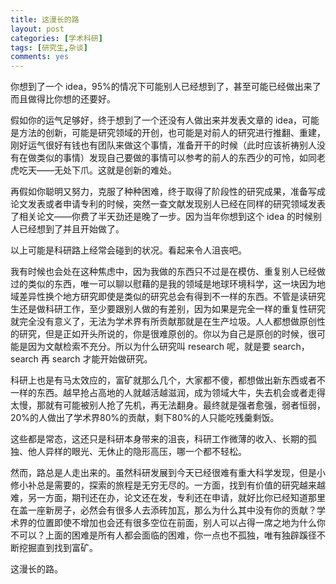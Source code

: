 ```yaml
---
title: 这漫长的路
layout: post
categories: [学术科研]
tags: [研究生,杂谈]
comments: yes
---
```




你想到了一个 idea，95%的情况下可能别人已经想到了，甚至可能已经做出来了而且做得比你想的还要好。 

假如你的运气足够好，终于想到了一个还没有人做出来并发表文章的 idea，可能是方法的创新，可能是研究领域的开创，也可能是对前人的研究进行推翻、重建，刚好运气很好有钱也有团队来做这个事情，准备开干的时候（此时应该祈祷别人没有在做类似的事情）发现自己要做的事情可以参考的前人的东西少的可怜，如同老虎吃天——无处下爪。这就是创新的难处。 

再假如你聪明又努力，克服了种种困难，终于取得了阶段性的研究成果，准备写成论文发表或者申请专利的时候，突然一查文献发现别人已经在同样的研究领域发表了相关论文——你费了半天劲还是晚了一步。因为当年你想到这个 idea 的时候别人已经想到了并且开始做了。 

以上可能是科研路上经常会碰到的状况。看起来令人沮丧吧。 

我有时候也会处在这种焦虑中，因为我做的东西只不过是在模仿、重复别人已经做过的类似的东西，唯一可以聊以慰藉的是我的领域是地球环境科学，这一块因为地域差异性换个地方研究即使是类似的研究总会有得到不一样的东西。不管是读研究生还是做科研工作，至少要跟别人做的有差别，因为如果是完全一样的重复性研究就完全没有意义了，无法为学术界有所贡献那就是在生产垃圾。人人都想做原创性的研究，但是正如开头所说的，你是很难原创的。你以为自己是原创的时候，很可能是因为文献检索不充分。所以为什么研究叫 research 呢，就是要 search，search 再 search 才能开始做研究。 

科研上也是有马太效应的，富矿就那么几个，大家都不傻，都想做出新东西或者不一样的东西。越早抢占高地的人就越活越滋润，成为领域大牛，失去机会或者走得太慢，那就有可能被别人抢了先机，再无法翻身。最终就是强者愈强，弱者恒弱，20%的人做出了学术界80%的贡献，剩下80%的人只能吃残羹剩饭。 

这些都是常态，这还只是科研本身带来的沮丧，科研工作微薄的收入、长期的孤独、他人异样的眼光、无休止的隐形高压，哪一个都不轻松。 

然而，路总是人走出来的。虽然科研发展到今天已经很难有重大科学发现，但是小修小补总是需要的，探索的旅程是无穷无尽的。一方面，找到有价值的研究越来越难，另一方面，期刊还在办，论文还在发，专利还在申请，就好比你已经知道那里在盖一座新房子，必然会有很多人去添砖加瓦，那么为什么其中没有你的贡献？学术界的位置即使不增加也会还有很多空位在前面，别人可以占得一席之地为什么你不可以？上面的困难是所有人都会面临的困难，你一点也不孤独，唯有独辟蹊径不断挖掘直到找到富矿。 

这漫长的路。